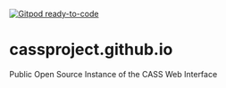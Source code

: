 [![Gitpod ready-to-code](https://img.shields.io/badge/Gitpod-ready--to--code-blue?logo=gitpod)](https://gitpod.io/#https://github.com/cassproject/competencies.us)

# cassproject.github.io
Public Open Source Instance of the CASS Web Interface
